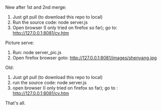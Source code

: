 
New after 1st and 2nd merge: 

1. Just git pull (to download this repo to local)
2. Run the source code: node server.js
3. Open browser (I only tried on firefox so far); go to: http://127.0.0.1:8081/cv.htm

Picture serve:

1. Run: node server_pic.js
2. Open firefox browser goto: http://127.0.0.1:8081/images/shenyang.jpg



Old: 

1. Just git pull (to download this repo to local)
2. run the source code: node server.js
3. open browser (I only tried on firefox so far); go to : 
http://127.0.0.1:8081/cv.htm

That's all.

